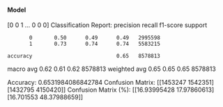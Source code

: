 #### Model
[0 0 1 ... 0 0 0]
Classification Report:
              precision    recall  f1-score   support

           0       0.50      0.49      0.49   2995598
           1       0.73      0.74      0.74   5583215

    accuracy                           0.65   8578813
   macro avg       0.62      0.61      0.62   8578813
weighted avg       0.65      0.65      0.65   8578813

Accuracy: 0.6531984086842784
Confusion Matrix:
[[1453247 1542351]
 [1432795 4150420]]
Confusion Matrix (%):
[[16.93995428 17.97860613]
 [16.701553   48.37988659]]
